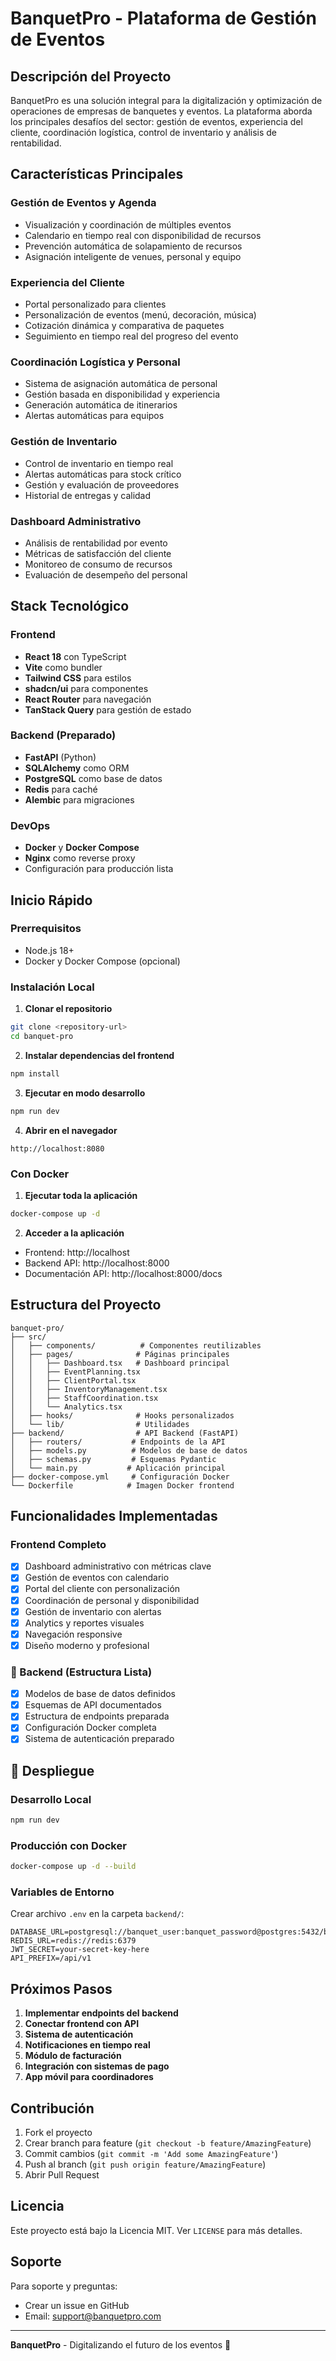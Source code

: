 
# BanquetPro - Plataforma de Gestión de Eventos

## Descripción del Proyecto

BanquetPro es una solución integral para la digitalización y optimización de operaciones de empresas de banquetes y eventos. La plataforma aborda los principales desafíos del sector: gestión de eventos, experiencia del cliente, coordinación logística, control de inventario y análisis de rentabilidad.

## Características Principales

### Gestión de Eventos y Agenda
- Visualización y coordinación de múltiples eventos
- Calendario en tiempo real con disponibilidad de recursos
- Prevención automática de solapamiento de recursos
- Asignación inteligente de venues, personal y equipo

### Experiencia del Cliente
- Portal personalizado para clientes
- Personalización de eventos (menú, decoración, música)
- Cotización dinámica y comparativa de paquetes
- Seguimiento en tiempo real del progreso del evento

### Coordinación Logística y Personal
- Sistema de asignación automática de personal
- Gestión basada en disponibilidad y experiencia
- Generación automática de itinerarios
- Alertas automáticas para equipos

### Gestión de Inventario
- Control de inventario en tiempo real
- Alertas automáticas para stock crítico
- Gestión y evaluación de proveedores
- Historial de entregas y calidad

### Dashboard Administrativo
- Análisis de rentabilidad por evento
- Métricas de satisfacción del cliente
- Monitoreo de consumo de recursos
- Evaluación de desempeño del personal

## Stack Tecnológico

### Frontend
- **React 18** con TypeScript
- **Vite** como bundler
- **Tailwind CSS** para estilos
- **shadcn/ui** para componentes
- **React Router** para navegación
- **TanStack Query** para gestión de estado

### Backend (Preparado)
- **FastAPI** (Python)
- **SQLAlchemy** como ORM
- **PostgreSQL** como base de datos
- **Redis** para caché
- **Alembic** para migraciones

### DevOps
- **Docker** y **Docker Compose**
- **Nginx** como reverse proxy
- Configuración para producción lista

## Inicio Rápido

### Prerrequisitos
- Node.js 18+
- Docker y Docker Compose (opcional)

### Instalación Local

1. **Clonar el repositorio**
```bash
git clone <repository-url>
cd banquet-pro
```

2. **Instalar dependencias del frontend**
```bash
npm install
```

3. **Ejecutar en modo desarrollo**
```bash
npm run dev
```

4. **Abrir en el navegador**
```
http://localhost:8080
```

### Con Docker

1. **Ejecutar toda la aplicación**
```bash
docker-compose up -d
```

2. **Acceder a la aplicación**
- Frontend: http://localhost
- Backend API: http://localhost:8000
- Documentación API: http://localhost:8000/docs

## Estructura del Proyecto

```
banquet-pro/
├── src/
│   ├── components/          # Componentes reutilizables
│   ├── pages/              # Páginas principales
│   │   ├── Dashboard.tsx   # Dashboard principal
│   │   ├── EventPlanning.tsx
│   │   ├── ClientPortal.tsx
│   │   ├── InventoryManagement.tsx
│   │   ├── StaffCoordination.tsx
│   │   └── Analytics.tsx
│   ├── hooks/              # Hooks personalizados
│   └── lib/                # Utilidades
├── backend/                # API Backend (FastAPI)
│   ├── routers/           # Endpoints de la API
│   ├── models.py          # Modelos de base de datos
│   ├── schemas.py         # Esquemas Pydantic
│   └── main.py           # Aplicación principal
├── docker-compose.yml     # Configuración Docker
└── Dockerfile            # Imagen Docker frontend
```

## Funcionalidades Implementadas

### Frontend Completo
- [x] Dashboard administrativo con métricas clave
- [x] Gestión de eventos con calendario
- [x] Portal del cliente con personalización
- [x] Coordinación de personal y disponibilidad
- [x] Gestión de inventario con alertas
- [x] Analytics y reportes visuales
- [x] Navegación responsive
- [x] Diseño moderno y profesional

### 🔧 Backend (Estructura Lista)
- [x] Modelos de base de datos definidos
- [x] Esquemas de API documentados
- [x] Estructura de endpoints preparada
- [x] Configuración Docker completa
- [x] Sistema de autenticación preparado

## 🚀 Despliegue

### Desarrollo Local
```bash
npm run dev
```

### Producción con Docker
```bash
docker-compose up -d --build
```

### Variables de Entorno

Crear archivo `.env` en la carpeta `backend/`:
```env
DATABASE_URL=postgresql://banquet_user:banquet_password@postgres:5432/banquet_db
REDIS_URL=redis://redis:6379
JWT_SECRET=your-secret-key-here
API_PREFIX=/api/v1
```

## Próximos Pasos

1. **Implementar endpoints del backend**
2. **Conectar frontend con API**
3. **Sistema de autenticación**
4. **Notificaciones en tiempo real**
5. **Módulo de facturación**
6. **Integración con sistemas de pago**
7. **App móvil para coordinadores**

## Contribución

1. Fork el proyecto
2. Crear branch para feature (`git checkout -b feature/AmazingFeature`)
3. Commit cambios (`git commit -m 'Add some AmazingFeature'`)
4. Push al branch (`git push origin feature/AmazingFeature`)
5. Abrir Pull Request

## Licencia

Este proyecto está bajo la Licencia MIT. Ver `LICENSE` para más detalles.

## Soporte

Para soporte y preguntas:
- Crear un issue en GitHub
- Email: support@banquetpro.com

---

**BanquetPro** - Digitalizando el futuro de los eventos 🎉
